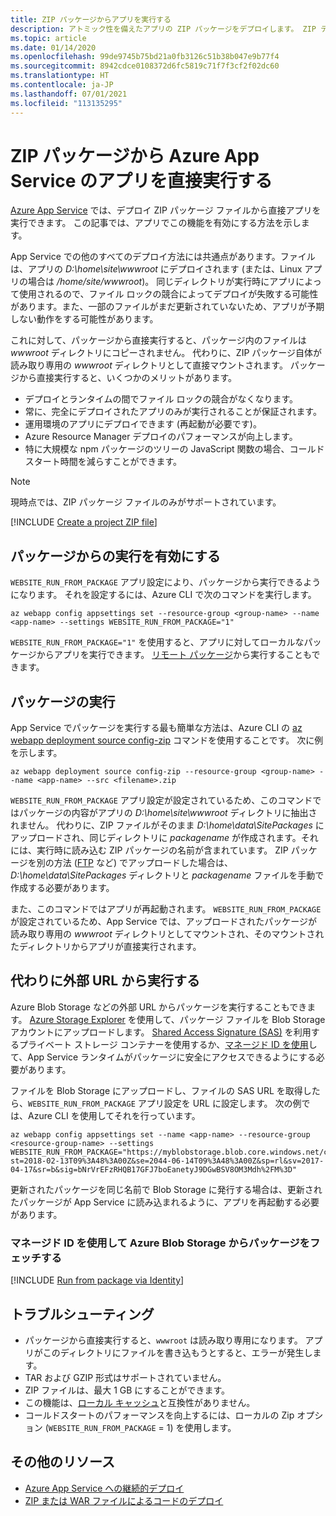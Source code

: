 ```yaml
---
title: ZIP パッケージからアプリを実行する
description: アトミック性を備えたアプリの ZIP パッケージをデプロイします。 ZIP デプロイ プロセス中のアプリの動作の予測可能性と信頼性を向上させます。
ms.topic: article
ms.date: 01/14/2020
ms.openlocfilehash: 99de9745b75bd21a0fb3126c51b38b047e9b77f4
ms.sourcegitcommit: 8942cdce0108372d6fc5819c71f7f3cf2f02dc60
ms.translationtype: HT
ms.contentlocale: ja-JP
ms.lasthandoff: 07/01/2021
ms.locfileid: "113135295"
---
```

# <a name="run-your-app-in-azure-app-service-directly-from-a-zip-package"></a>ZIP パッケージから Azure App Service のアプリを直接実行する

[Azure App Service](overview.md) では、デプロイ ZIP パッケージ ファイルから直接アプリを実行できます。 この記事では、アプリでこの機能を有効にする方法を示します。

App Service での他のすべてのデプロイ方法には共通点があります。ファイルは、アプリの *D:\home\site\wwwroot* にデプロイされます (または、Linux アプリの場合は */home/site/wwwroot*)。 同じディレクトリが実行時にアプリによって使用されるので、ファイル ロックの競合によってデプロイが失敗する可能性があります。また、一部のファイルがまだ更新されていないため、アプリが予期しない動作をする可能性があります。

これに対して、パッケージから直接実行すると、パッケージ内のファイルは *wwwroot* ディレクトリにコピーされません。 代わりに、ZIP パッケージ自体が読み取り専用の *wwwroot* ディレクトリとして直接マウントされます。 パッケージから直接実行すると、いくつかのメリットがあります。

- デプロイとランタイムの間でファイル ロックの競合がなくなります。
- 常に、完全にデプロイされたアプリのみが実行されることが保証されます。
- 運用環境のアプリにデプロイできます (再起動が必要です)。
- Azure Resource Manager デプロイのパフォーマンスが向上します。
- 特に大規模な npm パッケージのツリーの JavaScript 関数の場合、コールド スタート時間を減らすことができます。

> [!NOTE]
> 現時点では、ZIP パッケージ ファイルのみがサポートされています。

[!INCLUDE [Create a project ZIP file](../../includes/app-service-web-deploy-zip-prepare.md)]

## <a name="enable-running-from-package"></a>パッケージからの実行を有効にする

`WEBSITE_RUN_FROM_PACKAGE` アプリ設定により、パッケージから実行できるようになります。 それを設定するには、Azure CLI で次のコマンドを実行します。

```azurecli-interactive
az webapp config appsettings set --resource-group <group-name> --name <app-name> --settings WEBSITE_RUN_FROM_PACKAGE="1"
```

`WEBSITE_RUN_FROM_PACKAGE="1"` を使用すると、アプリに対してローカルなパッケージからアプリを実行できます。 [リモート パッケージ](#run-from-external-url-instead)から実行することもできます。

## <a name="run-the-package"></a>パッケージの実行

App Service でパッケージを実行する最も簡単な方法は、Azure CLI の [az webapp deployment source config-zip](/cli/azure/webapp/deployment/source#az_webapp_deployment_source_config_zip) コマンドを使用することです。 次に例を示します。

```azurecli-interactive
az webapp deployment source config-zip --resource-group <group-name> --name <app-name> --src <filename>.zip
```

`WEBSITE_RUN_FROM_PACKAGE` アプリ設定が設定されているため、このコマンドではパッケージの内容がアプリの *D:\home\site\wwwroot* ディレクトリに抽出されません。 代わりに、ZIP ファイルがそのまま *D:\home\data\SitePackages* にアップロードされ、同じディレクトリに *packagename* が作成されます。それには、実行時に読み込む ZIP パッケージの名前が含まれています。 ZIP パッケージを別の方法 ([FTP](deploy-ftp.md) など) でアップロードした場合は、*D:\home\data\SitePackages* ディレクトリと *packagename* ファイルを手動で作成する必要があります。

また、このコマンドではアプリが再起動されます。 `WEBSITE_RUN_FROM_PACKAGE` が設定されているため、App Service では、アップロードされたパッケージが読み取り専用の *wwwroot* ディレクトリとしてマウントされ、そのマウントされたディレクトリからアプリが直接実行されます。

## <a name="run-from-external-url-instead"></a>代わりに外部 URL から実行する

Azure Blob Storage などの外部 URL からパッケージを実行することもできます。 [Azure Storage Explorer](../vs-azure-tools-storage-manage-with-storage-explorer.md) を使用して、パッケージ ファイルを Blob Storage アカウントにアップロードします。 [Shared Access Signature (SAS)](../vs-azure-tools-storage-manage-with-storage-explorer.md#generate-a-sas-in-storage-explorer) を利用するプライベート ストレージ コンテナーを使用するか、[マネージド ID を使用](#fetch-a-package-from-azure-blob-storage-using-a-managed-identity)して、App Service ランタイムがパッケージに安全にアクセスできるようにする必要があります。 

ファイルを Blob Storage にアップロードし、ファイルの SAS URL を取得したら、`WEBSITE_RUN_FROM_PACKAGE` アプリ設定を URL に設定します。 次の例では、Azure CLI を使用してそれを行っています。

```azurecli-interactive
az webapp config appsettings set --name <app-name> --resource-group <resource-group-name> --settings WEBSITE_RUN_FROM_PACKAGE="https://myblobstorage.blob.core.windows.net/content/SampleCoreMVCApp.zip?st=2018-02-13T09%3A48%3A00Z&se=2044-06-14T09%3A48%3A00Z&sp=rl&sv=2017-04-17&sr=b&sig=bNrVrEFzRHQB17GFJ7boEanetyJ9DGwBSV8OM3Mdh%2FM%3D"
```

更新されたパッケージを同じ名前で Blob Storage に発行する場合は、更新されたパッケージが App Service に読み込まれるように、アプリを再起動する必要があります。

### <a name="fetch-a-package-from-azure-blob-storage-using-a-managed-identity"></a>マネージド ID を使用して Azure Blob Storage からパッケージをフェッチする

[!INCLUDE [Run from package via Identity](../../includes/app-service-run-from-package-via-identity.md)]

## <a name="troubleshooting"></a>トラブルシューティング

- パッケージから直接実行すると、`wwwroot` は読み取り専用になります。 アプリがこのディレクトリにファイルを書き込もうとすると、エラーが発生します。
- TAR および GZIP 形式はサポートされていません。
- ZIP ファイルは、最大 1 GB にすることができます。
- この機能は、[ローカル キャッシュ](overview-local-cache.md)と互換性がありません。
- コールドスタートのパフォーマンスを向上するには、ローカルの Zip オプション (`WEBSITE_RUN_FROM_PACKAGE` = 1) を使用します。

## <a name="more-resources"></a>その他のリソース

- [Azure App Service への継続的デプロイ](deploy-continuous-deployment.md)
- [ZIP または WAR ファイルによるコードのデプロイ](deploy-zip.md)
